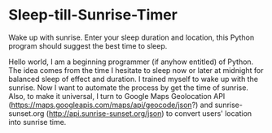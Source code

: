 # Sleep-till-Sunrise-Timer
Wake up with sunrise. Enter your sleep duration and location, this Python program should suggest the best time to sleep.

Hello world, I am a beginning programmer (if anyhow entitled) of Python.
The idea comes from the time I hesitate to sleep now or later at midnight for balanced sleep of effect and duration. I trained myself to wake up with the sunrise. Now I want to automate the process by get the time of sunrise. 
Also, to make it universal, I turn to 
Google Maps Geolocation API 
(https://maps.googleapis.com/maps/api/geocode/json?) and 
sunrise-sunset.org
(http://api.sunrise-sunset.org/json) to convert users' location into sunrise time.
